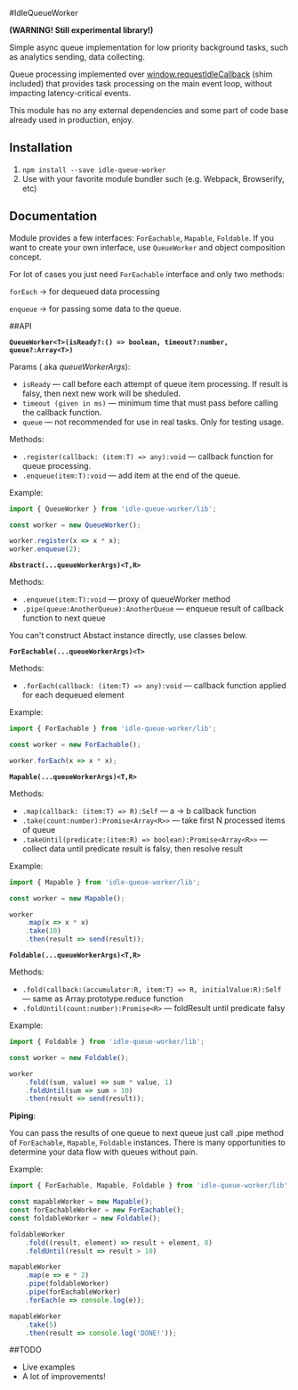 #IdleQueueWorker

**(WARNING! Still experimental library!)**

Simple async queue implementation for low priority background tasks, such as analytics sending, data collecting.

Queue processing implemented over [window.requestIdleCallback](https://developer.mozilla.org/en-US/docs/Web/API/Window/requestIdleCallback) (shim included) that provides task processing on the main event loop, without impacting latency-critical events.

This module has no any external dependencies and some part  of code base already used in production, enjoy.



## Installation

 1. ```npm install --save idle-queue-worker```
 2. Use with your favorite module bundler such (e.g. Webpack, Browserify, etc)



## Documentation
Module provides a few interfaces: ```ForEachable```, ```Mapable```, ```Foldable```.
If you want to create your own interface, use ```QueueWorker``` and object composition concept.

For lot of cases you just need ```ForEachable``` interface and only two methods:


`forEach` → for  dequeued data processing

`enqueue` → for passing some data to the queue.



##API

**`QueueWorker<T>(isReady?:() => boolean, timeout?:number, queue?:Array<T>)`**

Params ( aka *queueWorkerArgs*):

 - `isReady` — call before each attempt of queue item processing. If result is falsy, then next new work will be sheduled.
 -  `timeout (given in ms)` — minimum time that must pass before calling the callback function.
 - ```queue``` — not recommended for use in real tasks. Only for testing usage.

Methods:
 
- ```.register(callback: (item:T) => any):void``` — callback function for queue processing.
- ```.enqueue(item:T):void``` — add item at the end of the queue.

Example:
```javascript
import { QueueWorker } from 'idle-queue-worker/lib';

const worker = new QueueWorker();

worker.register(x => x * x);
worker.enqueue(2);
```

**`Abstract(...queueWorkerArgs)<T,R>`**

Methods:
 - ```.enqueue(item:T):void``` — proxy of queueWorker method
 - ```.pipe(queue:AnotherQueue):AnotherQueue``` — enqueue result of callback function to next queue

You can't construct Abstact instance directly, use classes below.

**`ForEachable(...queueWorkerArgs)<T>`**

Methods:

 - ```.forEach(callback: (item:T) => any):void``` — callback function applied for each dequeued element

Example:
```javascript
import { ForEachable } from 'idle-queue-worker/lib';

const worker = new ForEachable();

worker.forEach(x => x * x);
```



**`Mapable(...queueWorkerArgs)<T,R>`**

Methods:

- ```.map(callback: (item:T) => R):Self``` — a → b callback function
- ```.take(count:number):Promise<Array<R>>``` — take first N processed items of queue
- ```.takeUntil(predicate:(item:R) => boolean):Promise<Array<R>>``` — collect data until predicate result is falsy, then resolve result

Example:
```javascript
import { Mapable } from 'idle-queue-worker/lib';

const worker = new Mapable();

worker
	.map(x => x * x)
	.take(10)
	.then(result => send(result));
```



**`Foldable(...queueWorkerArgs)<T,R>`**

Methods:

- ```.fold(callback:(accumulator:R, item:T) => R, initialValue:R):Self``` — same as Array.prototype.reduce function
- ```.foldUntil(count:number):Promise<R>``` — foldResult until predicate falsy

Example:

```javascript
import { Foldable } from 'idle-queue-worker/lib';

const worker = new Foldable();

worker
	.fold((sum, value) => sum * value, 1)
	.foldUntil(sum => sum > 10)
	.then(result => send(result));
```

**Piping**:

You can pass the results of one queue to next queue just call .pipe method of ```ForEachable```, ```Mapable```, ```Foldable``` instances. There is many  opportunities to determine your data flow with queues without pain.

Example:

```javascript
import { ForEachable, Mapable, Foldable } from 'idle-queue-worker/lib';

const mapableWorker = new Mapable();
const forEachableWorker = new ForEachable();
const foldableWorker = new Foldable();

foldableWorker
    .fold((result, element) => result + element, 0)
    .foldUntil(result => result > 10)

mapableWorker
    .map(e => e * 2)
    .pipe(foldableWorker)
    .pipe(forEachableWorker)
    .forEach(e => console.log(e));

mapableWorker
    .take(5)
    .then(result => console.log('DONE!'));
```



##TODO
 - Live examples
 - A lot of improvements!
